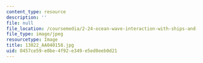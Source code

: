 ```yaml
---
content_type: resource
description: ''
file: null
file_location: /coursemedia/2-24-ocean-wave-interaction-with-ships-and-offshore-energy-systems-13-022-spring-2002/0457ce59e0be4f92e349e5ed0eeb0d21_13022_AA040158.jpg
file_type: image/jpeg
resourcetype: Image
title: 13022_AA040158.jpg
uid: 0457ce59-e0be-4f92-e349-e5ed0eeb0d21
---
```

